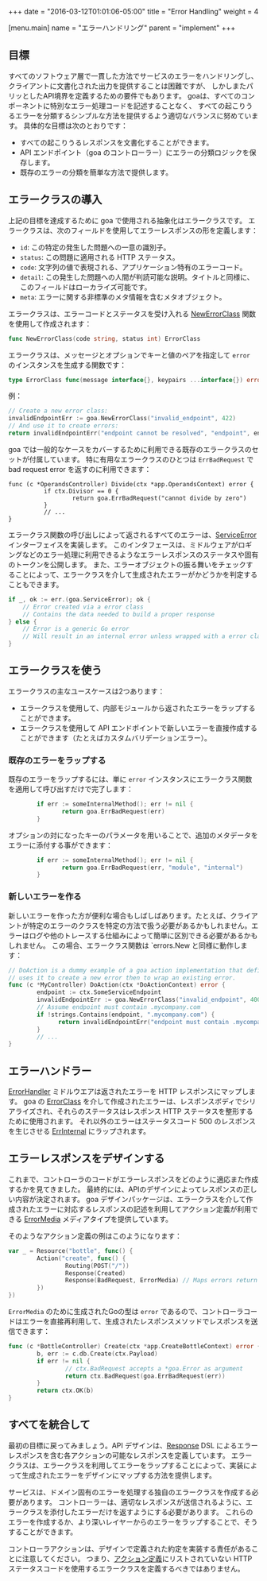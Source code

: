 +++
date = "2016-03-12T01:01:06-05:00"
title = "Error Handling"
weight = 4

[menu.main]
name = "エラーハンドリング"
parent = "implement"
+++

## 目標

すべてのソフトウェア層で一貫した方法でサービスのエラーをハンドリングし、
クライアントに文書化された出力を提供することは困難ですが、
しかしまたパリッとしたAPI境界を定義するための要件でもあります。 
goaは、すべてのコンポーネントに特別なエラー処理コードを記述することなく、
すべての起こりうるエラーを分類するシンプルな方法を提供するよう適切なバランスに努めています。
具体的な目標は次のとおりです：

* すべての起こりうるレスポンスを文書化することができます。
* API エンドポイント（goa のコントローラー）にエラーの分類ロジックを保存します。
* 既存のエラーの分類を簡単な方法で提供します。

## エラークラスの導入

上記の目標を達成するために goa で使用される抽象化はエラークラスです。
エラークラスは、次のフィールドを使用してエラーレスポンスの形を定義します：

* `id`: この特定の発生した問題への一意の識別子。
* `status`: この問題に適用される HTTP ステータス。
* `code`: 文字列の値で表現される、アプリケーション特有のエラーコード。
* `detail`: この発生した問題への人間が判読可能な説明。タイトルと同様に、このフィールドはローカライズ可能です。
* `meta`: エラーに関する非標準のメタ情報を含むメタオブジェクト。

エラークラスは、エラーコードとステータスを受け入れる
[NewErrorClass](https://goa.design/reference/goa/#func-newerrorclass-a-name-goa-errorclass-newerrorclass-a)
関数を使用して作成されます：

```go
func NewErrorClass(code string, status int) ErrorClass
```

エラークラスは、メッセージとオプションでキーと値のペアを指定して `error` のインスタンスを生成する関数です：

```go
type ErrorClass func(message interface{}, keypairs ...interface{}) error
```

例：

```go
// Create a new error class:
invalidEndpointErr := goa.NewErrorClass("invalid_endpoint", 422)
// And use it to create errors:
return invalidEndpointErr("endpoint cannot be resolved", "endpoint", endpoint, "error", err)
```
goa では一般的なケースをカバーするために利用できる既存のエラークラスのセットが付属しています。
特に有用なエラークラスのひとつは `ErrBadRequest` で bad request error を返すのに利用できます：

```
func (c *OperandsController) Divide(ctx *app.OperandsContext) error {
          if ctx.Divisor == 0 {
                  return goa.ErrBadRequest("cannot divide by zero")
          }
          // ...
}
```

エラークラス関数の呼び出しによって返されるすべてのエラーは、[ServiceError](https://goa.design/reference/goa/#type-serviceerror-a-name-goa-serviceerror-a) インターフェイスを実装します。
このインタフェースは、ミドルウェアがロギングなどのエラー処理に利用できるようなエラーレスポンスのステータスや固有のトークンを公開します。
また、エラーオブジェクトの振る舞いをチェックすることによって、エラークラスを介して生成されたエラーがかどうかを判定することもできます。

```go
if _, ok := err.(goa.ServiceError); ok {
    // Error created via a error class
    // Contains the data needed to build a proper response
} else {
    // Error is a generic Go error
    // Will result in an internal error unless wrapped with a error class
}
```

## エラークラスを使う

エラークラスの主なユースケースは2つあります：
* エラークラスを使用して、内部モジュールから返されたエラーをラップすることができます。
* エラークラスを使用して API エンドポイントで新しいエラーを直接作成することができます（たとえばカスタムバリデーションエラー）。

### 既存のエラーをラップする

既存のエラーをラップするには、単に `error` インスタンスにエラークラス関数を適用して呼び出すだけで完了します：

```go
        if err := someInternalMethod(); err != nil {
               return goa.ErrBadRequest(err)
        }
```

オプションの対になったキーのパラメータを用いることで、追加のメタデータをエラーに添付する事ができます：

```go
        if err := someInternalMethod(); err != nil {
               return goa.ErrBadRequest(err, "module", "internal")
        }
```

### 新しいエラーを作る

新しいエラーを作った方が便利な場合もしばしばあります。たとえば、クライアントが特定のエラーのクラスを特定の方法で扱う必要があるかもしれません。エラーはログや他のトレースする仕組みによって簡単に区別できる必要があるかもしれません。
この場合、エラークラス関数は `errors.New と同様に動作します：

```go
// DoAction is a dummy example of a goa action implementation that defines a new error class and
// uses it to create a new error then to wrap an existing error.
func (c *MyController) DoAction(ctx *DoActionContext) error {
        endpoint := ctx.SomeServiceEndpoint
        invalidEndpointErr := goa.NewErrorClass("invalid_endpoint", 400)
        // Assume endpoint must contain .mycompany.com
        if !strings.Contains(endpoint, ".mycompany.com") {
              return invalidEndpointErr("endpoint must contain .mycompany.com", "endpoint", endpoint)
        }
        // ...
}
```

## エラーハンドラー

[ErrorHandler](https://goa.design/reference/goa/middleware/#func-errorhandler-a-name-middleware-errorhandler-a)
ミドルウエアは返されたエラーを HTTP レスポンスにマップします。
goa の [ErrorClass](https://goa.design/reference/goa/#type-error-a-name-goa-error-a) を介して作成されたエラーは、レスポンスボディでシリアライズされ、それらのステータスはレスポンス HTTP ステータスを整形するために使用されます。
それ以外のエラーはステータスコード 500 のレスポンスを生じさせる [ErrInternal](https://goa.design/reference/goa/#variables) 
にラップされます。

## エラーレスポンスをデザインする

これまで、コントローラのコードがエラーレスポンスをどのように適応また作成するかを見てきました。
最終的には、APIのデザインによってレスポンスの正しい内容が決定されます。
goa デザインパッケージは、エラークラスを介して作成されたエラーに対応するレスポンスの記述を利用してアクション定義が利用できる [ErrorMedia](https://goa.design/reference/goa/design.html#variables) メディアタイプを提供しています。

そのようなアクション定義の例はこのようになります：

```go
var _ = Resource("bottle", func() {
        Action("create", func() {
                Routing(POST("/"))
                Response(Created)
                Response(BadRequest, ErrorMedia) // Maps errors return by the Create action
        })
})
```

`ErrorMedia` のために生成されたGoの型は `error` であるので、コントローラコードはエラーを直接再利用して、生成されたレスポンスメソッドでレスポンスを送信できます：

```go
func (c *BottleController) Create(ctx *app.CreateBottleContext) error {
        b, err := c.db.Create(ctx.Payload)
        if err != nil {
                // ctx.BadRequest accepts a *goa.Error as argument
                return ctx.BadRequest(goa.ErrBadRequest(err))
        }
        return ctx.OK(b)
}
```

## すべてを統合して

最初の目標に戻ってみましょう。API デザインは、[Response](https://goa.design/reference/goa/design/apidsl.html#func-response-a-name-apidsl-response-a) DSL によるエラーレスポンスを含む各アクションの可能なレスポンスを定義しています。
エラークラスは、エラークラスを利用してエラーをラップすることによって、実装によって生成されたエラーをデザインにマップする方法を提供します。

サービスは、ドメイン固有のエラーを処理する独自のエラークラスを作成する必要があります。
コントローラーは、適切なレスポンスが送信されるように、エラークラスを添付したエラーだけを返すようにする必要があります。
これらのエラーを作成するか、より深いレイヤーからのエラーをラップすることで、そうすることができます。

コントローラアクションは、デザインで定義された約定を実装する責任があることに注意してください。
つまり、[アクション定義](https://goa.design/reference/goa/design/apidsl/#func-action-a-name-apidsl-action-a)にリストされていない HTTP ステータスコードを使用するエラークラスを定義するべきではありません。
